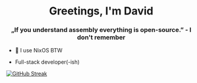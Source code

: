 <h1 align="center">Greetings, I'm David</h1>
<h3 align="center">„If you understand assembly everything is open-source.” - I don't remember</h3>

- 🐧 I use NixOS BTW

- Full-stack developer(-ish)

[![GitHub Streak](https://github-readme-streak-stats.herokuapp.com?user=CyntexMore&theme=catppuccin-mocha&date_format=M%20j%5B%2C%20Y%5D&hide_longest_streak=true)](https://git.io/streak-stats)
